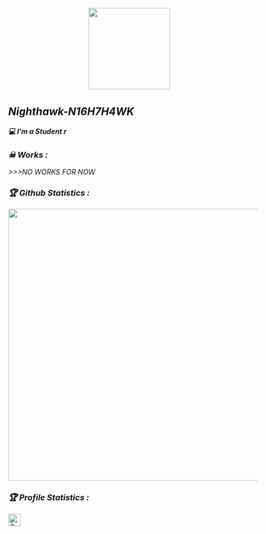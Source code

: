 <!-- Github README -->
<p align="center"><a href="https://github.com/Nighthawk-N16H7H4WK">
<img height="165" src="https://github-readme-stats.vercel.app/api?username=Nighthawk-N16H7H4WK&show_icons=true&include_all_commits=true&theme=react&cache_seconds=3200&hide_border=true" /></a>
&nbsp;&nbsp;&nbsp;

</a></p>

<h2><b><i> Nighthawk-N16H7H4WK <i></b></h2>
<b><i>💻 I'm a Student r</i></b>


<h3><b><i>☠ Works :</i></b></h3>
>>>NO WORKS FOR NOW

<h3><b><i>🏆 Github Statistics :</i></b></h3>
<a href="https://github.com/htr-tech"><img width=550 src="https://github-profile-trophy.vercel.app/?username=Nighthawk-N16H7H4WK&theme=dracula&no-frame=true&title=Followers,Stars,Commit,Repository,Issues"/></a>

<h3><b><i>🏆 Profile Statistics :</i></b></h3>
<a href="https://github.com/htr-tech"><img height="25" title="Counter" src="https://komarev.com/ghpvc/?username=Nighthawk-N16H7H4WK&color=blueviolet&style=flat-square"></a>

